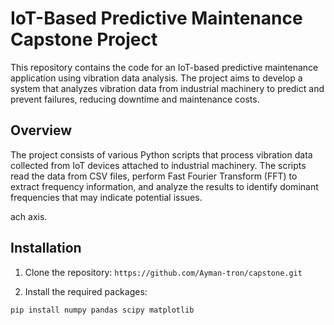 # IoT-Based Predictive Maintenance Capstone Project

This repository contains the code for an IoT-based predictive maintenance application using vibration data analysis. The project aims to develop a system that analyzes vibration data from industrial machinery to predict and prevent failures, reducing downtime and maintenance costs.

## Overview

The project consists of various Python scripts that process vibration data collected from IoT devices attached to industrial machinery. The scripts read the data from CSV files, perform Fast Fourier Transform (FFT) to extract frequency information, and analyze the results to identify dominant frequencies that may indicate potential issues.

ach axis.

## Installation

1. Clone the repository:
`https://github.com/Ayman-tron/capstone.git`

2. Install the required packages:

`pip install numpy pandas scipy matplotlib`


